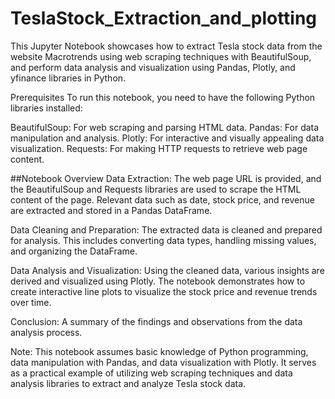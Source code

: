 # TeslaStock_Extraction_and_plotting
This Jupyter Notebook showcases how to extract Tesla stock data from the website Macrotrends using web scraping techniques with BeautifulSoup, and perform data analysis and visualization using Pandas, Plotly, and yfinance libraries in Python.

Prerequisites
To run this notebook, you need to have the following Python libraries installed:

BeautifulSoup: For web scraping and parsing HTML data.
Pandas: For data manipulation and analysis.
Plotly: For interactive and visually appealing data visualization.
Requests: For making HTTP requests to retrieve web page content.

##Notebook Overview
Data Extraction: The web page URL is provided, and the BeautifulSoup and Requests libraries are used to scrape the HTML content of the page. Relevant data such as date, stock price, and revenue are extracted and stored in a Pandas DataFrame.

Data Cleaning and Preparation: The extracted data is cleaned and prepared for analysis. This includes converting data types, handling missing values, and organizing the DataFrame.

Data Analysis and Visualization: Using the cleaned data, various insights are derived and visualized using Plotly. The notebook demonstrates how to create interactive line plots to visualize the stock price and revenue trends over time.

Conclusion: A summary of the findings and observations from the data analysis process.

Note: This notebook assumes basic knowledge of Python programming, data manipulation with Pandas, and data visualization with Plotly. It serves as a practical example of utilizing web scraping techniques and data analysis libraries to extract and analyze Tesla stock data.
